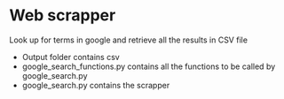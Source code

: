 # Web scrapper

Look up for terms in google and retrieve all the results in CSV file

- Output folder contains csv
- google_search_functions.py contains all the functions to be called by google_search.py
- google_search.py contains the scrapper
